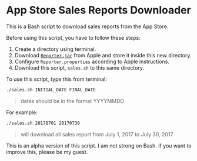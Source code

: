 # App Store Sales Reports Downloader

This is a Bash script to download sales reports from the App Store.

Before using this script, you have to follow these steps:

1. Create a directory using terminal.
2. Download [`Reporter.jar`](http://help.apple.com/itc/appsreporterguide/#/itcbd9ed14ac) from Apple and store it inside this new directory.
3. Configure `Reporter.properties` according to Apple instructions.
4. Download this script, `sales.sh` to this same directory.

To use this script, type this from terminal:

```sh
./sales.sh INITIAL_DATE FINAL_DATE
```

> dates should be in the format YYYYMMDD

For example:

```sh
./sales.sh 20170701 20170730
```
> will download all sales report from July 1, 2017 to July 30, 2017


This is an alpha version of this script. I am not strong on Bash. If you want to improve this, please be my guest.
